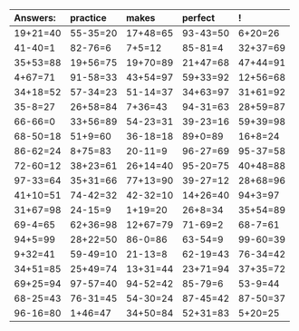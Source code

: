 | Answers: | practice | makes | perfect | ! |
| :--- | :--- | :--- | :--- | :--- |
| 19+21=40 | 55-35=20 | 17+48=65 | 93-43=50 | 6+20=26 | 
| 41-40=1 | 82-76=6 | 7+5=12 | 85-81=4 | 32+37=69 | 
| 35+53=88 | 19+56=75 | 19+70=89 | 21+47=68 | 47+44=91 | 
| 4+67=71 | 91-58=33 | 43+54=97 | 59+33=92 | 12+56=68 | 
| 34+18=52 | 57-34=23 | 51-14=37 | 34+63=97 | 31+61=92 | 
| 35-8=27 | 26+58=84 | 7+36=43 | 94-31=63 | 28+59=87 | 
| 66-66=0 | 33+56=89 | 54-23=31 | 39-23=16 | 59+39=98 | 
| 68-50=18 | 51+9=60 | 36-18=18 | 89+0=89 | 16+8=24 | 
| 86-62=24 | 8+75=83 | 20-11=9 | 96-27=69 | 95-37=58 | 
| 72-60=12 | 38+23=61 | 26+14=40 | 95-20=75 | 40+48=88 | 
| 97-33=64 | 35+31=66 | 77+13=90 | 39-27=12 | 28+68=96 | 
| 41+10=51 | 74-42=32 | 42-32=10 | 14+26=40 | 94+3=97 | 
| 31+67=98 | 24-15=9 | 1+19=20 | 26+8=34 | 35+54=89 | 
| 69-4=65 | 62+36=98 | 12+67=79 | 71-69=2 | 68-7=61 | 
| 94+5=99 | 28+22=50 | 86-0=86 | 63-54=9 | 99-60=39 | 
| 9+32=41 | 59-49=10 | 21-13=8 | 62-19=43 | 76-34=42 | 
| 34+51=85 | 25+49=74 | 13+31=44 | 23+71=94 | 37+35=72 | 
| 69+25=94 | 97-57=40 | 94-52=42 | 85-79=6 | 53-9=44 | 
| 68-25=43 | 76-31=45 | 54-30=24 | 87-45=42 | 87-50=37 | 
| 96-16=80 | 1+46=47 | 34+50=84 | 52+31=83 | 5+20=25 | 
